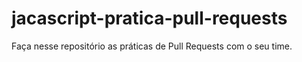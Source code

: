 # jacascript-pratica-pull-requests
Faça nesse repositório as práticas de Pull Requests com o seu time.
